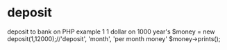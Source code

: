 deposit
=======

deposit to bank on PHP
example 1 
1 dollar on 1000 year's
$money = new deposit(1,12000);//'deposit', 'month', 'per month money'
$money->prints();
